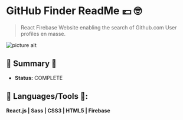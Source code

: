 # GitHub Finder ReadMe 💷 :nerd_face:
> React Firebase Website enabling the search of Github.com User profiles en masse.

![picture alt](http://via.placeholder.com/200x150 "Title is optional")

## :satellite: Summary :satellite:
   - __Status:__ COMPLETE 

## :hammer: Languages/Tools :hammer::
__React.js | Sass | CSS3 | HTML5 | Firebase__
